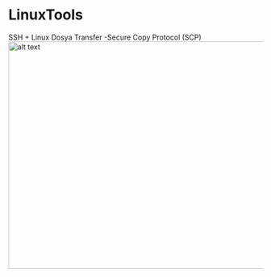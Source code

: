 # LinuxTools

SSH + Linux Dosya Transfer -Secure Copy Protocol (SCP)
<img src="https://raw.githubusercontent.com/theguler0x/LinuxTools-v2/main/ssh_tools.PNG" alt="alt text" width="750" height="450">
